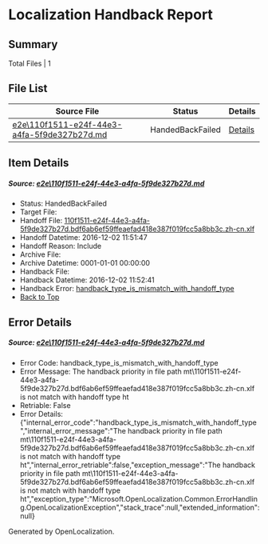 # <a name='report-top'></a> Localization Handback Report

## Summary
 Total Files | 1

## File List
 Source File | Status | Details 
 ----------- | ------ | ------- 
 [e2e\110f1511-e24f-44e3-a4fa-5f9de327b27d.md](https://github.com/OpenLocalizationTestOrg/ol-test0/blob/c9ec8130efaff6e2da75a697ee699a8f1f47710d/e2e/110f1511-e24f-44e3-a4fa-5f9de327b27d.md) | HandedBackFailed | [Details](#8f72e4b89457ef52959a47d08cf4168e327b6fd42)

## Item Details
##### <a name='8f72e4b89457ef52959a47d08cf4168e327b6fd42'></a> Source: [e2e\110f1511-e24f-44e3-a4fa-5f9de327b27d.md](https://github.com/OpenLocalizationTestOrg/ol-test0/blob/c9ec8130efaff6e2da75a697ee699a8f1f47710d/e2e/110f1511-e24f-44e3-a4fa-5f9de327b27d.md)
* Status: HandedBackFailed
* Target File: 
* Handoff File: [110f1511-e24f-44e3-a4fa-5f9de327b27d.bdf6ab6ef59ffeaefad418e387f019fcc5a8bb3c.zh-cn.xlf](https://github.com/OpenLocalizationTestOrg/ol-test0-handoff/blob/17986e2dc39f0b580cecc79bc6e329d537b991ea/ol-handoff/OpenLocalizationTestOrg/ol-test0-zhcn/shujia/ht/110f1511-e24f-44e3-a4fa-5f9de327b27d.bdf6ab6ef59ffeaefad418e387f019fcc5a8bb3c.zh-cn.xlf)
* Handoff Datetime: 2016-12-02 11:51:47
* Handoff Reason: Include
* Archive File: 
* Archive Datetime: 0001-01-01 00:00:00
* Handback File: 
* Handback Datetime: 2016-12-02 11:52:41
* Handback Error: [handback_type_is_mismatch_with_handoff_type](#8f72e4b89457ef52959a47d08cf4168e327b6fd42handback_type_is_mismatch_with_handoff_type)
* [Back to Top](#report-top)


## Error Details
##### <a name='8f72e4b89457ef52959a47d08cf4168e327b6fd42handback_type_is_mismatch_with_handoff_type'></a> Source: [e2e\110f1511-e24f-44e3-a4fa-5f9de327b27d.md](#8f72e4b89457ef52959a47d08cf4168e327b6fd42)
* Error Code: handback_type_is_mismatch_with_handoff_type
* Error Message: The handback priority in file path mt\110f1511-e24f-44e3-a4fa-5f9de327b27d.bdf6ab6ef59ffeaefad418e387f019fcc5a8bb3c.zh-cn.xlf is not match with handoff type ht
* Retriable: False
* Error Details: {"internal_error_code":"handback_type_is_mismatch_with_handoff_type","internal_error_message":"The handback priority in file path mt\\110f1511-e24f-44e3-a4fa-5f9de327b27d.bdf6ab6ef59ffeaefad418e387f019fcc5a8bb3c.zh-cn.xlf is not match with handoff type ht","internal_error_retriable":false,"exception_message":"The handback priority in file path mt\\110f1511-e24f-44e3-a4fa-5f9de327b27d.bdf6ab6ef59ffeaefad418e387f019fcc5a8bb3c.zh-cn.xlf is not match with handoff type ht","exception_type":"Microsoft.OpenLocalization.Common.ErrorHandling.OpenLocalizationException","stack_trace":null,"extended_information":null}


Generated by OpenLocalization.

